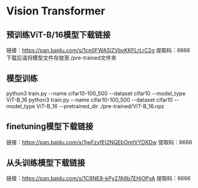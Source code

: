 # Vision Transformer
## 预训练ViT-B/16模型下载链接
链接：https://pan.baidu.com/s/1cp0FWASlZVbvKKFLrLrC2g 
提取码：6666 
下载后请将模型文件存放至./pre-trained文件夹
## 模型训练
python3 train.py --name cifar10-100_500 --dataset cifar10 --model_type ViT-B_16
python3 train.py --name cifar10-100_500 --dataset cifar10 --model_type ViT-B_16 --pretrained_dir ./pre-trained/ViT-B_16.npz
## finetuning模型下载链接
链接：https://pan.baidu.com/s/1jwFzyfEI2NQEbOmtVYDXDw 
提取码：6666 
## 从头训练模型下载链接
链接：https://pan.baidu.com/s/1C8NE8-kPy27A6b7EHjOPvA 
提取码：6666 

